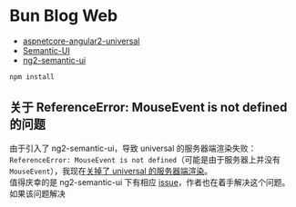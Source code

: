 # Bun Blog Web

* [aspnetcore-angular2-universal](https://github.com/MarkPieszak/aspnetcore-angular2-universal)
* [Semantic-UI](https://github.com/Semantic-Org/Semantic-UI)
* [ng2-semantic-ui](https://github.com/edcarroll/ng2-semantic-ui)

```powershell
npm install
```

## 关于 ReferenceError: MouseEvent is not defined 的问题
由于引入了 ng2-semantic-ui，导致 universal 的服务器端渲染失败：`ReferenceError: MouseEvent is not defined`（可能是由于服务器上并没有 `MouseEvent`），我现在[关掉了 universal 的服务器端渲染](https://github.com/MarkPieszak/aspnetcore-angular2-universal#how-can-i-disable-ssr-server-side-rendering)。  
值得庆幸的是 ng2-semantic-ui 下有相应 [issue](https://github.com/edcarroll/ng2-semantic-ui/issues/185)，作者也在着手解决这个问题。如果该问题解决